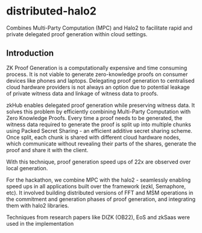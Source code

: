 # distributed-halo2
Combines Multi-Party Computation (MPC) and Halo2 to facilitate rapid and private delegated proof generation within cloud settings.

## Introduction

ZK Proof Generation is a computationally expensive and time consuming process. It is not viable to generate zero-knowledge proofs on consumer devices like phones and laptops. Delegating proof generation to centralised cloud hardware providers is not always an option due to potential leakage of private witness data and linkage of witness data to proofs. 

zkHub enables delegated proof generation while preserving witness data. 
It solves this problem by efficiently combining Multi-Party Computation with Zero Knowledge Proofs. 
Every time a proof needs to be generated, the witness data required to generate the proof is split up into multiple chunks using Packed Secret Sharing - an efficient additive secret sharing scheme. Once split, each chunk is shared with different cloud hardware nodes, which communicate without revealing their parts of the shares, generate the proof and share it with the client.

With this technique, proof generation speed ups of 22x are observed over local generation. 

For the hackathon, we combine MPC with the halo2 - seamlessly enabling speed ups in all applications built over the framework (ezkl, Semaphore, etc).
It involved building distributed versions of FFT and MSM operations in the commitment and generation  phases of proof generation, and integrating them with halo2 libraries. 

Techniques from research papers like DIZK (OB22), EoS and zkSaas were used in the implementation
